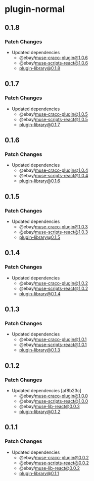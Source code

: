# plugin-normal

## 0.1.8

### Patch Changes

- Updated dependencies
  - @ebay/muse-craco-plugin@1.0.6
  - @ebay/muse-scripts-react@1.0.6
  - plugin-library@0.1.8

## 0.1.7

### Patch Changes

- Updated dependencies
  - @ebay/muse-craco-plugin@1.0.5
  - @ebay/muse-scripts-react@1.0.5
  - plugin-library@0.1.7

## 0.1.6

### Patch Changes

- Updated dependencies
  - @ebay/muse-craco-plugin@1.0.4
  - @ebay/muse-scripts-react@1.0.4
  - plugin-library@0.1.6

## 0.1.5

### Patch Changes

- Updated dependencies
  - @ebay/muse-craco-plugin@1.0.3
  - @ebay/muse-scripts-react@1.0.3
  - plugin-library@0.1.5

## 0.1.4

### Patch Changes

- Updated dependencies
  - @ebay/muse-craco-plugin@1.0.2
  - @ebay/muse-scripts-react@1.0.2
  - plugin-library@0.1.4

## 0.1.3

### Patch Changes

- Updated dependencies
  - @ebay/muse-craco-plugin@1.0.1
  - @ebay/muse-scripts-react@1.0.1
  - plugin-library@0.1.3

## 0.1.2

### Patch Changes

- Updated dependencies [af8b23c]
  - @ebay/muse-craco-plugin@1.0.0
  - @ebay/muse-scripts-react@1.0.0
  - @ebay/muse-lib-react@0.0.3
  - plugin-library@0.1.2

## 0.1.1

### Patch Changes

- Updated dependencies
  - @ebay/muse-craco-plugin@0.0.2
  - @ebay/muse-scripts-react@0.0.2
  - @ebay/muse-lib-react@0.0.2
  - plugin-library@0.1.1
